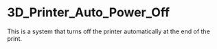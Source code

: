 # 3D_Printer_Auto_Power_Off
This is a system that turns off the printer automatically at the end of the print.

